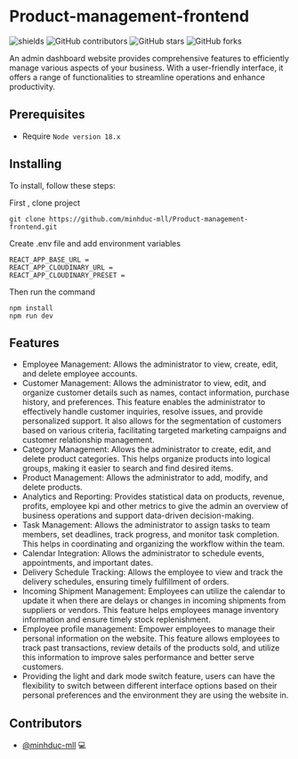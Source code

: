 # Product-management-frontend

![shields](https://img.shields.io/github/package-json/v/minhduc-mll/Product-management-frontend?logo=D)
![GitHub contributors](https://img.shields.io/github/contributors/minhduc-mll/Product-management-frontend)
![GitHub stars](https://img.shields.io/github/stars/minhduc-mll/Product-management-frontend?style=social)
![GitHub forks](https://img.shields.io/github/forks/minhduc-mll/Product-management-frontend?style=social)

An admin dashboard website provides comprehensive features to efficiently manage various aspects of your business. With a user-friendly interface, it offers a range of functionalities to streamline operations and enhance productivity.

## Prerequisites

- Require `Node version 18.x`

## Installing

To install, follow these steps:

First , clone project

```
git clone https://github.com/minhduc-mll/Product-management-frontend.git
```

Create .env file and add environment variables

```
REACT_APP_BASE_URL = 
REACT_APP_CLOUDINARY_URL = 
REACT_APP_CLOUDINARY_PRESET = 
```

Then run the command

```
npm install
npm run dev
```

## Features

- Employee Management: Allows the administrator to view, create, edit, and delete employee accounts.
- Customer Management: Allows the administrator to view, edit, and organize customer details such as names, contact information, purchase history, and preferences. This feature enables the administrator to effectively handle customer inquiries, resolve issues, and provide personalized support. It also allows for the segmentation of customers based on various criteria, facilitating targeted marketing campaigns and customer relationship management.
- Category Management: Allows the administrator to create, edit, and delete product categories. This helps organize products into logical groups, making it easier to search and find desired items.
- Product Management: Allows the administrator to add, modify, and delete products.
- Analytics and Reporting: Provides statistical data on products, revenue, profits, employee kpi and other metrics to give the admin an overview of business operations and support data-driven decision-making.
- Task Management: Allows the administrator to assign tasks to team members, set deadlines, track progress, and monitor task completion. This helps in coordinating and organizing the workflow within the team.
- Calendar Integration: Allows the administrator to schedule events, appointments, and important dates.
- Delivery Schedule Tracking: Allows the employee to view and track the delivery schedules, ensuring timely fulfillment of orders.
- Incoming Shipment Management: Employees can utilize the calendar to update it when there are delays or changes in incoming shipments from suppliers or vendors. This feature helps employees manage inventory information and ensure timely stock replenishment.
- Employee profile management: Empower employees to manage their personal information on the website. This feature allows employees to track past transactions, review details of the products sold, and utilize this information to improve sales performance and better serve customers.
- Providing the light and dark mode switch feature, users can have the flexibility to switch between different interface options based on their personal preferences and the environment they are using the website in.

## Contributors

- [@minhduc-mll](https://github.com/minhduc-mll) 💻
